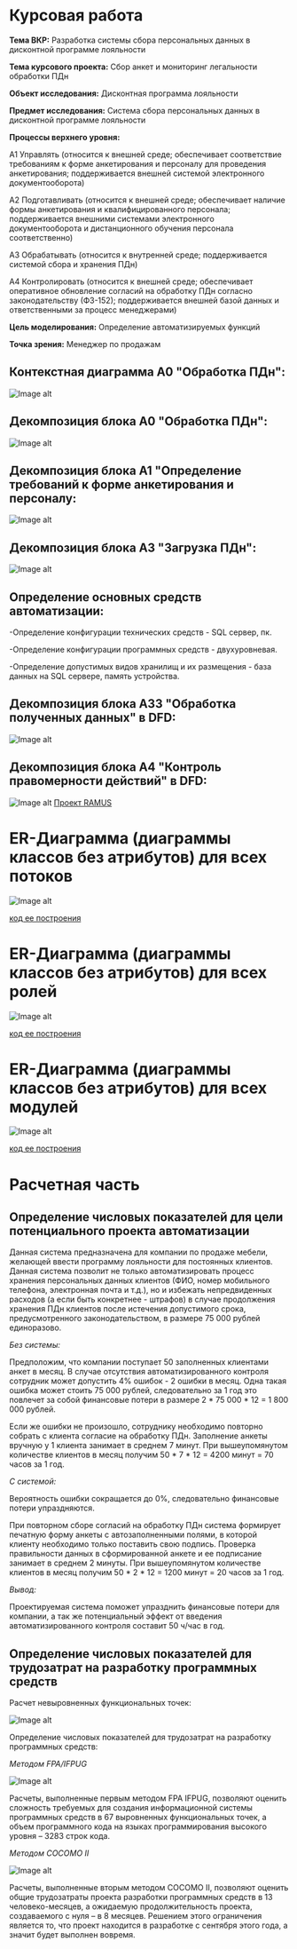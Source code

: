 # Курсовая работа
__Тема ВКР:__ Разработка системы сбора персональных данных в дисконтной программе лояльности

__Тема курсового проекта:__ Сбор анкет и мониторинг легальности обработки ПДн

__Объект исследования:__ Дисконтная программа лояльности

__Предмет исследования:__ Система сбора персональных данных в дисконтной программе лояльности

__Процессы верхнего уровня:__

А1 Управлять (относится к внешней среде; обеспечивает соответствие требованиям к форме анкетирования и персоналу для проведения анкетирования; поддерживается внешней системой электронного документооборота)

А2 Подготавливать (относится к внешней среде; обеспечивает наличие формы анкетирования и квалифицированного персонала; поддерживается внешними системами электронного документооборота и дистанционного обучения персонала соответственно)

А3 Обрабатывать (относится к внутренней среде; поддерживается системой сбора и хранения ПДн)

А4 Контролировать (относится к внешней среде; обеспечивает оперативное обновление согласий на обработку ПДн согласно законодательству (ФЗ-152); поддерживается внешней базой данных и ответственными за процесс менеджерами)

__Цель моделирования:__ Определение автоматизируемых функций

__Точка зрения:__ Менеджер по продажам

## Контекстная диаграмма А0 "Обработка ПДн":
![Image alt](https://github.com/Hoshi089/Rudov.Ilya.github.io/blob/master/A0.png)

## Декомпозиция блока А0 "Обработка ПДн":
![Image alt](https://github.com/Hoshi089/Rudov.Ilya.github.io/blob/master/A0idef0.png)

## Декомпозиция блока А1 "Определение требований к форме анкетирования и персоналу:
![Image alt](https://github.com/Hoshi089/Rudov.Ilya.github.io/blob/master/A2idef0.png)

## Декомпозиция блока А3 "Загрузка ПДн":
![Image alt](https://github.com/Hoshi089/Rudov.Ilya.github.io/blob/master/A3idef0.png)

## Определение основных средств автоматизации:

-Определение конфигурации технических средств - SQL сервер, пк.

-Определение конфигурации программных средств - двухуровневая.

-Определение допустимых видов хранилищ и их размещения - база данных на SQL сервере, память устройства.

## Декомпозиция блока А33 "Обработка полученных данных" в DFD:
![Image alt](https://github.com/Hoshi089/Rudov.Ilya.github.io/blob/master/A31dfd.png)

## Декомпозиция блока А4 "Контроль правомерности действий" в DFD:
![Image alt](https://github.com/Hoshi089/Rudov.Ilya.github.io/blob/master/A33dfd.png)
[Проект RAMUS](https://github.com/Hoshi089/VeronikaYakubova.github.io/blob/master/Lab4.rsf)

# ER-Диаграмма (диаграммы классов без атрибутов) для всех потоков
![Image alt](https://github.com/Hoshi089/VeronikaYakubova.github.io/blob/master/Potoki1.png)

[код ее построения](https://github.com/Hoshi089/VeronikaYakubova.github.io/blob/master/Potoki.txt)

# ER-Диаграмма (диаграммы классов без атрибутов) для всех ролей
![Image alt](https://github.com/Hoshi089/VeronikaYakubova.github.io/blob/master/Roles2.png)

[код ее построения](https://github.com/Hoshi089/VeronikaYakubova.github.io/blob/master/Roles.txt)

# ER-Диаграмма (диаграммы классов без атрибутов) для всех модулей
![Image alt](https://github.com/Hoshi089/VeronikaYakubova.github.io/blob/master/Modules1.png)

[код ее построения](https://github.com/Hoshi089/VeronikaYakubova.github.io/blob/master/Modules1.txt)

# Расчетная часть

## Определение числовых показателей для цели потенциального проекта автоматизации

Данная система предназначена для компании по продаже мебели, желающей ввести программу лояльности для постоянных клиентов. Данная система позволит не только автоматизировать процесс хранения персональных данных клиентов (ФИО, номер мобильного телефона, электронная почта и т.д.), но и избежать непредвиденных расходов (а если быть конкретнее - штрафов) в случае продолжения хранения ПДн клиентов после истечения допустимого срока, предусмотренного законодательством, в размере 75 000 рублей единоразово. 

_Без системы:_ 

Предположим, что компании поступает 50 заполненных клиентами анкет в месяц. В случае отсутствия автоматизированного контроля сотрудник может допустить 4% ошибок - 2 ошибки в месяц. Одна такая ошибка может стоить 75 000 рублей, следовательно за 1 год это повлечет за собой финансовые потери в размере 2 * 75 000 * 12 = 1 800 000 рублей.

Если же ошибки не произошло, сотруднику необходимо повторно собрать с клиента согласие на обработку ПДн. Заполнение анкеты вручную у 1 клиента занимает в среднем 7 минут. При вышеупомянутом количестве клиентов в месяц получим 50 * 7 * 12 = 4200 минут = 70 часов за 1 год.

_С системой:_ 

Вероятность ошибки сокращается до 0%, следовательно финансовые потери упраздняются.

При повторном сборе согласий на обработку ПДн система формирует печатную форму анкеты с автозаполненными полями, в которой клиенту необходимо только поставить свою подпись. Проверка правильности данных в сформированной анкете и ее подписание занимает в среднем 2 минуты. При вышеупомянутом количестве клиентов в месяц получим 50 * 2 * 12 = 1200 минут = 20 часов за 1 год.

_Вывод:_

Проектируемая система поможет упразднить финансовые потери для компании, а так же потенциальный эффект от введения автоматизированного контроля составит 50 ч/час в год. 

## Определение числовых показателей для трудозатрат на разработку программных средств

Расчет невыровненных функциональных точек:

![Image alt](https://github.com/Hoshi089/Rudov.Ilya.github.io/blob/master/u1.PNG)

Определение числовых показателей для трудозатрат на разработку программных средств:

_Методом FPA/IFPUG_

![Image alt](https://github.com/Hoshi089/Rudov.Ilya.github.io/blob/master/u2.PNG)

Расчеты, выполненные первым методом FPA IFPUG, позволяют оценить сложность требуемых для создания информационной системы программных средств в 67 выровненных функциональных точек, а объем программного кода на языках программирования высокого уровня – 3283 строк кода.

_Методом COCOMO II_

![Image alt](https://github.com/Hoshi089/Rudov.Ilya.github.io/blob/master/u3.PNG)

Расчеты, выполненные вторым методом COCOMO II, позволяют оценить общие трудозатраты проекта разработки программных средств в 13 человеко-месяцев, а ожидаемую продолжительность проекта, создаваемого с нуля – в 8 месяцев. Решением этого ограничения является то, что проект находится в разработке с сентября этого года, а значит будет выполнен вовремя.
